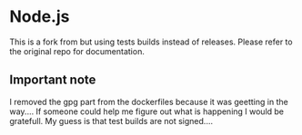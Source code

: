# Node.js

This is a fork from [](https://github.com/nodejs/docker-node) but using tests builds instead of releases. Please refer to the original repo for documentation.

## Important note

I removed the gpg part from the dockerfiles because it was geetting in the way.... If someone could help me figure out what is happening I would be gratefull. My guess is that test builds are not signed....